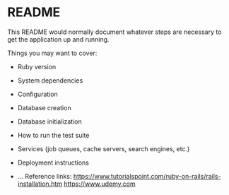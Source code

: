 # README

This README would normally document whatever steps are necessary to get the
application up and running.

Things you may want to cover:

* Ruby version

* System dependencies

* Configuration

* Database creation

* Database initialization

* How to run the test suite

* Services (job queues, cache servers, search engines, etc.)

* Deployment instructions

* ...
Reference links:
https://www.tutorialspoint.com/ruby-on-rails/rails-installation.htm
https://www.udemy.com
